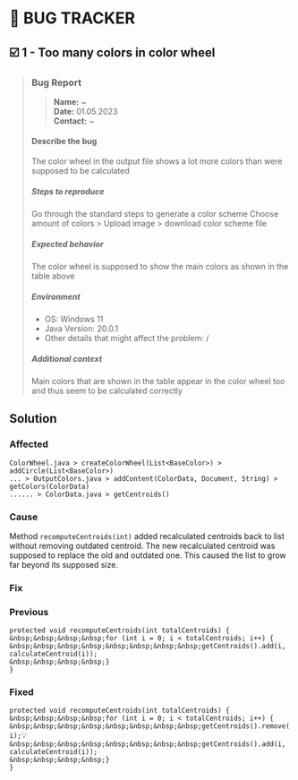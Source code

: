 # 🐞 BUG TRACKER

## ☑️ 1 - Too many colors in color wheel

> ### Bug Report
> > <b>Name:</b> ~ <br>
> <b>Date:</b> 01.05.2023 <br>
> <b>Contact:</b> ~
> #### Describe the bug
> The color wheel in the output file shows a lot more colors than were supposed to be calculated 
> ##### Steps to reproduce
> Go through the standard steps to generate a color scheme 
> Choose amount of colors > Upload image > download color scheme file 
> ##### Expected behavior
> The color wheel is supposed to show the main colors as shown in the table above 
> ##### Environment
> * OS: Windows 11 
> * Java Version: 20.0.1 
> * Other details that might affect the problem: / 
> ##### Additional context
> Main colors that are shown in the table appear in the color wheel too and thus seem to be calculated correctly
## Solution
### Affected
`ColorWheel.java > createColorWheel(List<BaseColor>) > addCircle(List<BaseColor>)`<br>
`... > OutputColors.java > addContent(ColorData, Document, String) > getColors(ColorData)`<br>
`...... > ColorData.java > getCentroids()`

### Cause
Method `recomputeCentroids(int)` added recalculated centroids back to list without removing outdated centroid.
The new recalculated centroid was supposed to replace the old and outdated one.
This caused the list to grow far beyond its supposed size.

### Fix
### Previous
`protected void recomputeCentroids(int totalCentroids) {`<br>
    `&nbsp;&nbsp;&nbsp;&nbsp;for (int i = 0; i < totalCentroids; i++) {`<br>
        `&nbsp;&nbsp;&nbsp;&nbsp;&nbsp;&nbsp;&nbsp;&nbsp;getCentroids().add(i, calculateCentroid(i));`<br>
    `&nbsp;&nbsp;&nbsp;&nbsp;}`<br>
`}`<br>
### Fixed
`protected void recomputeCentroids(int totalCentroids) {`<br>
    `&nbsp;&nbsp;&nbsp;&nbsp;for (int i = 0; i < totalCentroids; i++) {`<br>
        `&nbsp;&nbsp;&nbsp;&nbsp;&nbsp;&nbsp;&nbsp;&nbsp;getCentroids().remove(i);`💡<br>
        `&nbsp;&nbsp;&nbsp;&nbsp;&nbsp;&nbsp;&nbsp;&nbsp;getCentroids().add(i, calculateCentroid(i));`<br>
    `&nbsp;&nbsp;&nbsp;&nbsp;}`<br>
`}`<br>
